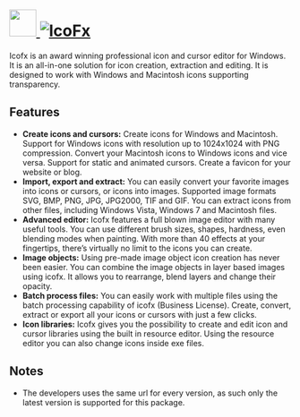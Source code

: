 # [<img src="https://cdn.jsdelivr.net/gh/AdmiringWorm/chocolatey-packages@1f01d57acb30bccbfd80c9a95c58c32a0e7cbe0d/icons/icofx.png" height="48" width="48" /> ![IcoFx](https://img.shields.io/chocolatey/v/icofx.svg?label=IcoFx&style=for-the-badge)](https://chocolatey.org/packages/icofx)

Icofx is an award winning professional icon and cursor editor for Windows. It is an all-in-one solution for icon creation, extraction and editing. It is designed to work with Windows and Macintosh icons supporting transparency.

## Features
- **Create icons and cursors:** Create icons for Windows and Macintosh. Support for Windows icons with resolution up to 1024x1024 with PNG compression. Convert your Macintosh icons to Windows icons and vice versa. Support for static and animated cursors. Create a favicon for your website or blog.
- **Import, export and extract:** You can easily convert your favorite images into icons or cursors, or icons into images. Supported image formats SVG, BMP, PNG, JPG, JPG2000, TIF and GIF. You can extract icons from other files, including Windows Vista, Windows 7 and Macintosh files.
- **Advanced editor:** Icofx features a full blown image editor with many useful tools. You can use different brush sizes, shapes, hardness, even blending modes when painting. With more than 40 effects at your fingertips, there’s virtually no limit to the icons you can create.
- **Image objects:** Using pre-made image object icon creation has never been easier. You can combine the image objects in layer based images using icofx. It allows you to rearrange, blend layers and change their opacity.
- **Batch process files:** You can easily work with multiple files using the batch processing capability of icofx (Business License). Create, convert, extract or export all your icons or cursors with just a few clicks.
- **Icon libraries:** Icofx gives you the possibility to create and edit icon and cursor libraries using the built in resource editor. Using the resource editor you can also change icons inside exe files.


## Notes
- The developers uses the same url for every version, as such only the latest version is supported for this package.
